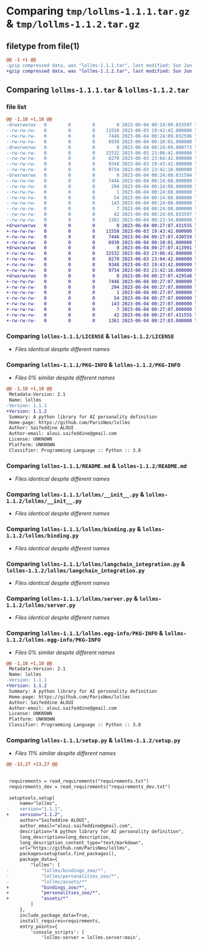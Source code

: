 # Comparing `tmp/lollms-1.1.1.tar.gz` & `tmp/lollms-1.1.2.tar.gz`

## filetype from file(1)

```diff
@@ -1 +1 @@
-gzip compressed data, was "lollms-1.1.1.tar", last modified: Sun Jun  4 00:24:09 2023, max compression
+gzip compressed data, was "lollms-1.1.2.tar", last modified: Sun Jun  4 00:27:07 2023, max compression
```

## Comparing `lollms-1.1.1.tar` & `lollms-1.1.2.tar`

### file list

```diff
@@ -1,18 +1,18 @@
-drwxrwxrwx   0        0        0        0 2023-06-04 00:24:09.033597 lollms-1.1.1/
--rw-rw-rw-   0        0        0    11558 2023-06-03 19:43:42.000000 lollms-1.1.1/LICENSE
--rw-rw-rw-   0        0        0     7446 2023-06-04 00:24:09.032596 lollms-1.1.1/PKG-INFO
--rw-rw-rw-   0        0        0     6930 2023-06-04 00:10:01.000000 lollms-1.1.1/README.md
-drwxrwxrwx   0        0        0        0 2023-06-04 00:24:09.000773 lollms-1.1.1/lollms/
--rw-rw-rw-   0        0        0    32532 2023-06-03 23:06:41.000000 lollms-1.1.1/lollms/__init__.py
--rw-rw-rw-   0        0        0     8270 2023-06-03 23:04:42.000000 lollms-1.1.1/lollms/binding.py
--rw-rw-rw-   0        0        0     9348 2023-06-03 19:43:42.000000 lollms-1.1.1/lollms/langchain_integration.py
--rw-rw-rw-   0        0        0     9734 2023-06-03 23:42:16.000000 lollms-1.1.1/lollms/server.py
-drwxrwxrwx   0        0        0        0 2023-06-04 00:24:09.031594 lollms-1.1.1/lollms.egg-info/
--rw-rw-rw-   0        0        0     7446 2023-06-04 00:24:08.000000 lollms-1.1.1/lollms.egg-info/PKG-INFO
--rw-rw-rw-   0        0        0      294 2023-06-04 00:24:08.000000 lollms-1.1.1/lollms.egg-info/SOURCES.txt
--rw-rw-rw-   0        0        0        1 2023-06-04 00:24:08.000000 lollms-1.1.1/lollms.egg-info/dependency_links.txt
--rw-rw-rw-   0        0        0       54 2023-06-04 00:24:08.000000 lollms-1.1.1/lollms.egg-info/entry_points.txt
--rw-rw-rw-   0        0        0      143 2023-06-04 00:24:08.000000 lollms-1.1.1/lollms.egg-info/requires.txt
--rw-rw-rw-   0        0        0        7 2023-06-04 00:24:08.000000 lollms-1.1.1/lollms.egg-info/top_level.txt
--rw-rw-rw-   0        0        0       42 2023-06-04 00:24:09.033597 lollms-1.1.1/setup.cfg
--rw-rw-rw-   0        0        0     1382 2023-06-04 00:23:34.000000 lollms-1.1.1/setup.py
+drwxrwxrwx   0        0        0        0 2023-06-04 00:27:07.431555 lollms-1.1.2/
+-rw-rw-rw-   0        0        0    11558 2023-06-03 19:43:42.000000 lollms-1.1.2/LICENSE
+-rw-rw-rw-   0        0        0     7446 2023-06-04 00:27:07.430559 lollms-1.1.2/PKG-INFO
+-rw-rw-rw-   0        0        0     6930 2023-06-04 00:10:01.000000 lollms-1.1.2/README.md
+drwxrwxrwx   0        0        0        0 2023-06-04 00:27:07.413991 lollms-1.1.2/lollms/
+-rw-rw-rw-   0        0        0    32532 2023-06-03 23:06:41.000000 lollms-1.1.2/lollms/__init__.py
+-rw-rw-rw-   0        0        0     8270 2023-06-03 23:04:42.000000 lollms-1.1.2/lollms/binding.py
+-rw-rw-rw-   0        0        0     9348 2023-06-03 19:43:42.000000 lollms-1.1.2/lollms/langchain_integration.py
+-rw-rw-rw-   0        0        0     9734 2023-06-03 23:42:16.000000 lollms-1.1.2/lollms/server.py
+drwxrwxrwx   0        0        0        0 2023-06-04 00:27:07.429548 lollms-1.1.2/lollms.egg-info/
+-rw-rw-rw-   0        0        0     7446 2023-06-04 00:27:07.000000 lollms-1.1.2/lollms.egg-info/PKG-INFO
+-rw-rw-rw-   0        0        0      294 2023-06-04 00:27:07.000000 lollms-1.1.2/lollms.egg-info/SOURCES.txt
+-rw-rw-rw-   0        0        0        1 2023-06-04 00:27:07.000000 lollms-1.1.2/lollms.egg-info/dependency_links.txt
+-rw-rw-rw-   0        0        0       54 2023-06-04 00:27:07.000000 lollms-1.1.2/lollms.egg-info/entry_points.txt
+-rw-rw-rw-   0        0        0      143 2023-06-04 00:27:07.000000 lollms-1.1.2/lollms.egg-info/requires.txt
+-rw-rw-rw-   0        0        0        7 2023-06-04 00:27:07.000000 lollms-1.1.2/lollms.egg-info/top_level.txt
+-rw-rw-rw-   0        0        0       42 2023-06-04 00:27:07.431555 lollms-1.1.2/setup.cfg
+-rw-rw-rw-   0        0        0     1361 2023-06-04 00:27:03.000000 lollms-1.1.2/setup.py
```

### Comparing `lollms-1.1.1/LICENSE` & `lollms-1.1.2/LICENSE`

 * *Files identical despite different names*

### Comparing `lollms-1.1.1/PKG-INFO` & `lollms-1.1.2/PKG-INFO`

 * *Files 0% similar despite different names*

```diff
@@ -1,10 +1,10 @@
 Metadata-Version: 2.1
 Name: lollms
-Version: 1.1.1
+Version: 1.1.2
 Summary: A python library for AI personality definition
 Home-page: https://github.com/ParisNeo/lollms
 Author: Saifeddine ALOUI
 Author-email: aloui.saifeddine@gmail.com
 License: UNKNOWN
 Platform: UNKNOWN
 Classifier: Programming Language :: Python :: 3.8
```

### Comparing `lollms-1.1.1/README.md` & `lollms-1.1.2/README.md`

 * *Files identical despite different names*

### Comparing `lollms-1.1.1/lollms/__init__.py` & `lollms-1.1.2/lollms/__init__.py`

 * *Files identical despite different names*

### Comparing `lollms-1.1.1/lollms/binding.py` & `lollms-1.1.2/lollms/binding.py`

 * *Files identical despite different names*

### Comparing `lollms-1.1.1/lollms/langchain_integration.py` & `lollms-1.1.2/lollms/langchain_integration.py`

 * *Files identical despite different names*

### Comparing `lollms-1.1.1/lollms/server.py` & `lollms-1.1.2/lollms/server.py`

 * *Files identical despite different names*

### Comparing `lollms-1.1.1/lollms.egg-info/PKG-INFO` & `lollms-1.1.2/lollms.egg-info/PKG-INFO`

 * *Files 0% similar despite different names*

```diff
@@ -1,10 +1,10 @@
 Metadata-Version: 2.1
 Name: lollms
-Version: 1.1.1
+Version: 1.1.2
 Summary: A python library for AI personality definition
 Home-page: https://github.com/ParisNeo/lollms
 Author: Saifeddine ALOUI
 Author-email: aloui.saifeddine@gmail.com
 License: UNKNOWN
 Platform: UNKNOWN
 Classifier: Programming Language :: Python :: 3.8
```

### Comparing `lollms-1.1.1/setup.py` & `lollms-1.1.2/setup.py`

 * *Files 11% similar despite different names*

```diff
@@ -13,27 +13,27 @@
 
 
 requirements = read_requirements("requirements.txt")
 requirements_dev = read_requirements("requirements_dev.txt")
 
 setuptools.setup(
     name="lollms",
-    version="1.1.1",
+    version="1.1.2",
     author="Saifeddine ALOUI",
     author_email="aloui.saifeddine@gmail.com",
     description="A python library for AI personality definition",
     long_description=long_description,
     long_description_content_type="text/markdown",
     url="https://github.com/ParisNeo/lollms",
     packages=setuptools.find_packages(),
     package_data={
         "lollms": [
-            "lollms/bindings_zoo/*",
-            "lollms/personalities_zoo/*",
-            "lollms/assets/*"
+            "bindings_zoo/*",
+            "personalities_zoo/*",
+            "assets/*"
         ]
     },
     include_package_data=True,
     install_requires=requirements,
     entry_points={
         'console_scripts': [
             'lollms-server = lollms.server:main',
```

